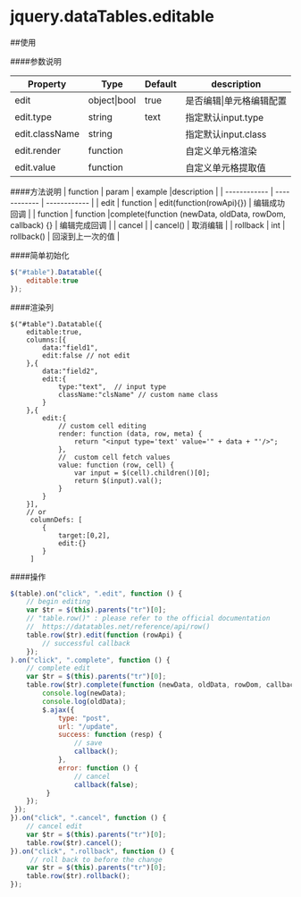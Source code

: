 # jquery.dataTables.editable

##使用

####参数说明

| Property  |Type   |  Default |  description |
| ------------ | ------------ | ------------ | ------------ |
|  edit |object&#124;bool  | true  |是否编辑&#124;单元格编辑配置   |
|  edit.type |string |text   | 指定默认input.type   |
|  edit.className |string   |   |指定默认input.class   |
|  edit.render |function   |  |自定义单元格渲染   |
|  edit.value |function   |   |自定义单元格提取值   |

####方法说明
| function  |  param |  example |description |
| ------------ | ------------ | ------------ |
| edit  |  function | edit(function(rowApi){})   |  编辑成功回调 |
| function  |  function |complete(function (newData, oldData, rowDom, callback) {}  |  编辑完成回调 |
| cancel   |   | cancel() |  取消编辑 |
| rollback  |  int | rollback() |  回滚到上一次的值 |

####简单初始化
```javascript
$("#table").Datatable({
	editable:true
});
```
####渲染列
```javsscript
$("#table").Datatable({
	editable:true,
	columns:[{
		data:"field1",
		edit:false // not edit
	},{
		data:"field2",
		edit:{
			type:"text",  // input type
			className:"clsName" // custom name class
		}
	},{
		edit:{
			// custom cell editing
			render: function (data, row, meta) {
				return "<input type='text' value='" + data + "'/>";
			},
			//  custom cell fetch values
			value: function (row, cell) {
				var input = $(cell).children()[0];
				return $(input).val();
			}
		}
	}],
	// or
	 columnDefs: [
	 	{
			target:[0,2],
			edit:{}
		}
	 ]
```

####操作
```javascript
$(table).on("click", ".edit", function () {
	// begin editing
	var $tr = $(this).parents("tr")[0];
	// "table.row()" : please refer to the official documentation 
	//  https://datatables.net/reference/api/row()
	table.row($tr).edit(function (rowApi) {
		// successful callback
	});
).on("click", ".complete", function () {
 	// complete edit
 	var $tr = $(this).parents("tr")[0];
 	table.row($tr).complete(function (newData, oldData, rowDom, callback) {
		console.log(newData);
		console.log(oldData);
		$.ajax({
		 	type: "post",
		 	url: "/update",
		 	success: function (resp) {
				// save
				callback();
		 	},
		 	error: function () {
				// cancel
				callback(false);
		 }
	});
 });
}).on("click", ".cancel", function () {
	// cancel edit
	var $tr = $(this).parents("tr")[0];
	table.row($tr).cancel();
}).on("click", ".rollback", function () {
	 // roll back to before the change
 	var $tr = $(this).parents("tr")[0];
 	table.row($tr).rollback();
});
```

